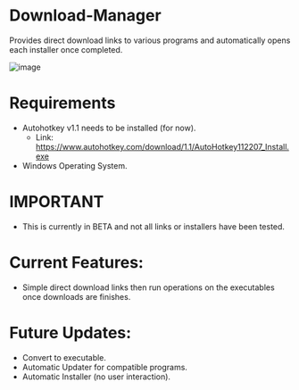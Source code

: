 # Download-Manager
Provides direct download links to various programs and automatically opens each installer once completed.

![image](https://github.com/user-attachments/assets/e9340e21-b310-4d27-b231-2578119fa0dc)

# Requirements
- Autohotkey v1.1 needs to be installed (for now).
    - Link: https://www.autohotkey.com/download/1.1/AutoHotkey112207_Install.exe
- Windows Operating System.

# IMPORTANT
- This is currently in BETA and not all links or installers have been tested.

# Current Features:
- Simple direct download links then run operations on the executables once downloads are finishes.

# Future Updates:
- Convert to executable.
- Automatic Updater for compatible programs.
- Automatic Installer (no user interaction).

